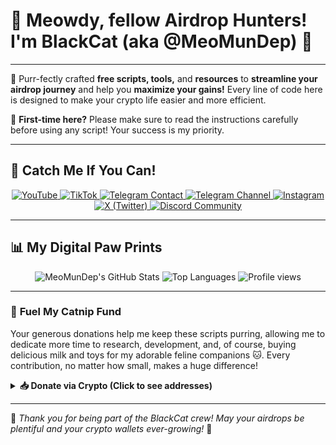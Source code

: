 # 👋 Meowdy, fellow Airdrop Hunters! I'm BlackCat (aka @MeoMunDep) 🐾

---

🚀 Purr-fectly crafted **free scripts, tools,** and **resources** to **streamline your airdrop journey** and help you **maximize your gains!** Every line of code here is designed to make your crypto life easier and more efficient.

📌 **First-time here?** Please make sure to read the instructions carefully before using any script! Your success is my priority.

---

## 📲 **Catch Me If You Can!**

<p align="center">
  <a href="https://www.youtube.com/@keoairdropfreene" target="_blank">
    <img src="https://img.shields.io/badge/YouTube-Subscribe-red?style=for-the-badge&logo=youtube&logoColor=white" alt="YouTube">
  </a>
  <a href="https://www.tiktok.com/@meomundep" target="_blank">
    <img src="https://img.shields.io/badge/TikTok-%40meomundep-black?style=for-the-badge&logo=tiktok&logoColor=white" alt="TikTok">
  </a>
  <a href="https://t.me/MeoMunDep" target="_blank">
    <img src="https://img.shields.io/badge/Telegram-MeoMunDep-blue?style=for-the-badge&logo=telegram&logoColor=white" alt="Telegram Contact">
  </a>
  <a href="https://t.me/keoairdropfreene" target="_blank">
    <img src="https://img.shields.io/badge/Telegram%20Channel-AirdropNook-blue?style=for-the-badge&logo=telegram&logoColor=white" alt="Telegram Channel">
  </a>
  <a href="https://www.instagram.com/meom.undep/" target="_blank">
    <img src="https://img.shields.io/badge/Instagram-%40meomundep-purple?style=for-the-badge&logo=instagram&logoColor=white" alt="Instagram">
  </a>
  <a href="https://x.com/Meomundep" target="_blank">
    <img src="https://img.shields.io/badge/X-Follow%20Me-black?style=for-the-badge&logo=x&logoColor=white" alt="X (Twitter)">
  </a>
  <a href="https://discord.gg/5aHuaGdu" target="_blank">
    <img src="https://img.shields.io/badge/Discord-Join%20Our%20Den-7289DA?style=for-the-badge&logo=discord&logoColor=white" alt="Discord Community">
  </a>
</p>

---

## 📊 **My Digital Paw Prints**

<p align="center">
  <img src="https://github-readme-stats.vercel.app/api?username=MeoMunDep&show_icons=true&theme=dark&hide_border=true&card_width=490" alt="MeoMunDep's GitHub Stats"/>
  <img src="https://github-readme-stats.vercel.app/api/top-langs/?username=MeoMunDep&layout=compact&theme=dark&hide_border=true&card_width=490" alt="Top Languages"/>
  <img src="https://komarev.com/ghpvc/?username=MeoMunDep&label=PROFILE+VIEWS&color=blueviolet&style=social" alt="Profile views"/>
</p>

---

### 💖 **Fuel My Catnip Fund**

Your generous donations help me keep these scripts purring, allowing me to dedicate more time to research, development, and, of course, buying delicious milk and toys for my adorable feline companions 🐱. Every contribution, no matter how small, makes a huge difference!

<details>
<summary><b>📥 Donate via Crypto (Click to see addresses)</b></summary>

| Cryptocurrency | Address                                                   |
| :------------- | :-------------------------------------------------------- |
| **BTC** | `31oPBVBFR8WpVdRJD3ssE3J3XFWYiLdbpq`                      |
| **TRON** | `TE8UJ8PDtomioXgTNmV93j3zj4WpSxQPJk`                      |
| **SOL** | `9sDgCRmWSjXNKj6hGZ9iCQPTac6XP6F1RxnkztWfc4Js`            |
| **TON** | `UQCri3sqv93a6jM87DLCjXZSIEgyqgumIH7U75p_EhWszvwy`        |
| **SUI** | `0xe1ce1ff28b88078ad9e9d97a395307e5689a944d00aa2a899fd82c73c531b5b1` |
| **VENOM** | `0:e96fe6b5a1bf6768f2d0ece1f4e2dd1c171ad79b728aabf53fb3ea983bb9eafe` |
| **CASPER** | `02030605510a7044a0edcaed5af021562710c940f22bcc533d3f5f120f29cf4b6e21` |

⚠️ **Important Security Paw-trol:** Always double-check wallet addresses before sending any funds. Better safe than sorry!

</details>

---

🐾 *Thank you for being part of the BlackCat crew! May your airdrops be plentiful and your crypto wallets ever-growing!* 🚀
